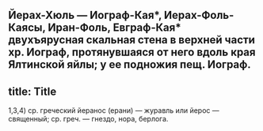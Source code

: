 Йерах-Хюль — Иограф-Кая*, Иерах-Фоль-Каясы, Иран-Фоль, Евграф-Кая* двухъярусная
скальная стена в верхней части хр. Иограф, протянувшаяся от него вдоль края
Ялтинской яйлы; у ее подножия пещ. Иограф.
---
title: Title
---

1,3,4) ср. греческий йеранос (ерани) — журавль или йерос — священный; ср. греч.
— гнездо, нора, берлога.
